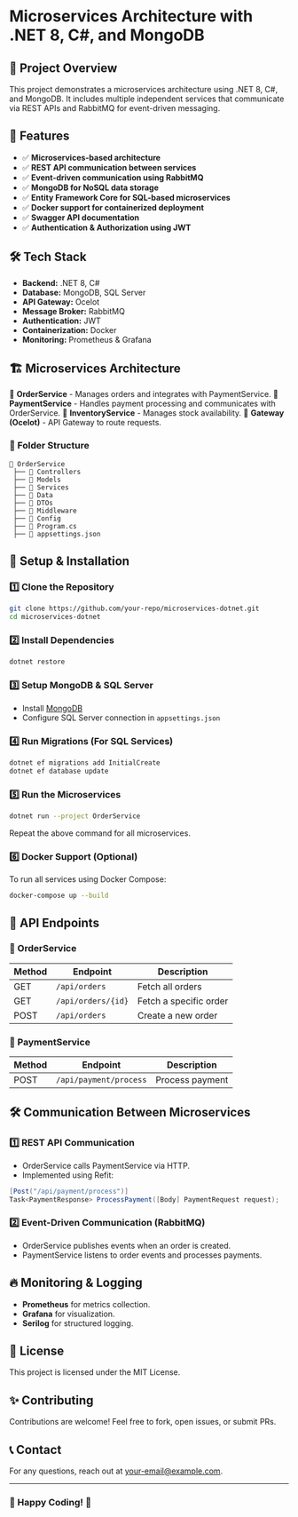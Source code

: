 # Microservices Architecture with .NET 8, C#, and MongoDB

## 📌 Project Overview
This project demonstrates a microservices architecture using .NET 8, C#, and MongoDB. It includes multiple independent services that communicate via REST APIs and RabbitMQ for event-driven messaging.

## 🚀 Features
- ✅ **Microservices-based architecture**
- ✅ **REST API communication between services**
- ✅ **Event-driven communication using RabbitMQ**
- ✅ **MongoDB for NoSQL data storage**
- ✅ **Entity Framework Core for SQL-based microservices**
- ✅ **Docker support for containerized deployment**
- ✅ **Swagger API documentation**
- ✅ **Authentication & Authorization using JWT**

## 🛠️ Tech Stack

- **Backend:** .NET 8, C#
- **Database:** MongoDB, SQL Server
- **API Gateway:** Ocelot
- **Message Broker:** RabbitMQ
- **Authentication:** JWT
- **Containerization:** Docker
- **Monitoring:** Prometheus & Grafana

## 🏗️ Microservices Architecture
📂 **OrderService** - Manages orders and integrates with PaymentService.
📂 **PaymentService** - Handles payment processing and communicates with OrderService.
📂 **InventoryService** - Manages stock availability.
📂 **Gateway (Ocelot)** - API Gateway to route requests.

### 📁 Folder Structure
```
📂 OrderService
 ├── 📂 Controllers
 ├── 📂 Models
 ├── 📂 Services
 ├── 📂 Data
 ├── 📂 DTOs
 ├── 📂 Middleware
 ├── 📂 Config
 ├── 📄 Program.cs
 ├── 📄 appsettings.json
```

## 🔧 Setup & Installation
### 1️⃣ Clone the Repository
```bash
git clone https://github.com/your-repo/microservices-dotnet.git
cd microservices-dotnet
```

### 2️⃣ Install Dependencies
```bash
dotnet restore
```

### 3️⃣ Setup MongoDB & SQL Server
- Install [MongoDB](https://www.mongodb.com/try/download/community)
- Configure SQL Server connection in `appsettings.json`

### 4️⃣ Run Migrations (For SQL Services)
```bash
dotnet ef migrations add InitialCreate
dotnet ef database update
```

### 5️⃣ Run the Microservices
```bash
dotnet run --project OrderService
```
Repeat the above command for all microservices.

### 6️⃣ Docker Support (Optional)
To run all services using Docker Compose:
```bash
docker-compose up --build
```

## 📌 API Endpoints
### 📍 OrderService
| Method | Endpoint | Description |
|--------|---------|-------------|
| GET | `/api/orders` | Fetch all orders |
| GET | `/api/orders/{id}` | Fetch a specific order |
| POST | `/api/orders` | Create a new order |

### 📍 PaymentService
| Method | Endpoint | Description |
|--------|---------|-------------|
| POST | `/api/payment/process` | Process payment |

## 🛠️ Communication Between Microservices
### 1️⃣ REST API Communication
- OrderService calls PaymentService via HTTP.
- Implemented using Refit:
```csharp
[Post("/api/payment/process")]
Task<PaymentResponse> ProcessPayment([Body] PaymentRequest request);
```

### 2️⃣ Event-Driven Communication (RabbitMQ)
- OrderService publishes events when an order is created.
- PaymentService listens to order events and processes payments.

## 🔥 Monitoring & Logging
- **Prometheus** for metrics collection.
- **Grafana** for visualization.
- **Serilog** for structured logging.

## 📜 License
This project is licensed under the MIT License.

## ✨ Contributing
Contributions are welcome! Feel free to fork, open issues, or submit PRs.

## 📞 Contact
For any questions, reach out at [your-email@example.com](mailto:your-email@example.com).

---

### 🎉 Happy Coding! 🚀

